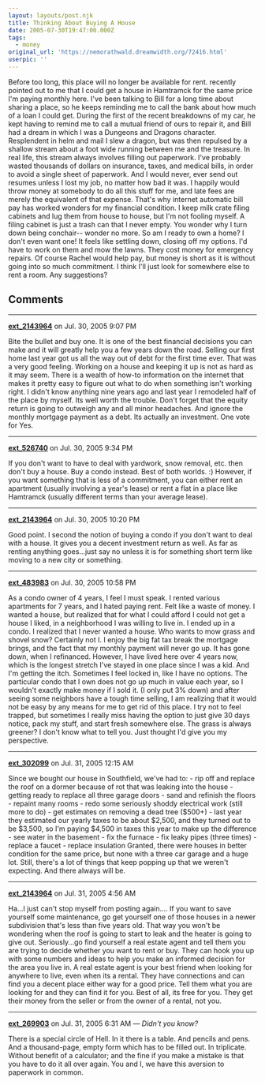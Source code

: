 ```yaml
---
layout: layouts/post.njk
title: Thinking About Buying A House
date: 2005-07-30T19:47:00.000Z
tags:
  - money
original_url: 'https://nemorathwald.dreamwidth.org/72416.html'
userpic: ''
---
```

Before too long, this place will no longer be available for rent. recently pointed out to me that I could get a house in Hamtramck for the same price I'm paying monthly here. I've been talking to Bill for a long time about sharing a place, so he keeps reminding me to call the bank about how much of a loan I could get. During the first of the recent breakdowns of my car, he kept having to remind me to call a mutual friend of ours to repair it, and Bill had a dream in which I was a Dungeons and Dragons character. Resplendent in helm and mail I slew a dragon, but was then repulsed by a shallow stream about a foot wide running between me and the treasure. In real life, this stream always involves filling out paperwork. I've probably wasted thousands of dollars on insurance, taxes, and medical bills, in order to avoid a single sheet of paperwork. And I would never, ever send out resumes unless I lost my job, no matter how bad it was. I happily would throw money at somebody to do all this stuff for me, and late fees are merely the equivalent of that expense. That's why internet automatic bill pay has worked wonders for my financial condition. I keep milk crate filing cabinets and lug them from house to house, but I'm not fooling myself. A filing cabinet is just a trash can that I never empty. You wonder why I turn down being conchair-- wonder no more. So am I ready to own a home? I don't even want one! It feels like settling down, closing off my options. I'd have to work on them and mow the lawns. They cost money for emergency repairs. Of course Rachel would help pay, but money is short as it is without going into so much commitment. I think I'll just look for somewhere else to rent a room. Any suggestions?

## Comments

---

**[ext_2143964](https://www.dreamwidth.org/users/ext_2143964)** on Jul. 30, 2005 9:07 PM

Bite the bullet and buy one. It is one of the best financial decisions you can make and it will greatly help you a few years down the road. Selling our first home last year got us all the way out of debt for the first time ever. That was a very good feeling. Working on a house and keeping it up is not as hard as it may seem. There is a wealth of how-to information on the internet that makes it pretty easy to figure out what to do when something isn't working right. I didn't know anything nine years ago and last year I remodeled half of the place by myself. Its well worth the trouble. Don't forget that the equity return is going to outweigh any and all minor headaches. And ignore the monthly mortgage payment as a debt. Its actually an investment. One vote for Yes.

---

**[ext_526740](https://www.dreamwidth.org/users/ext_526740)** on Jul. 30, 2005 9:34 PM

If you don't want to have to deal with yardwork, snow removal, etc. then don't buy a house. Buy a condo instead. Best of both worlds. :) However, if you want something that is less of a commitment, you can either rent an apartment (usually involving a year's lease) or rent a flat in a place like Hamtramck (usually different terms than your average lease).

---

**[ext_2143964](https://www.dreamwidth.org/users/ext_2143964)** on Jul. 30, 2005 10:20 PM

Good point. I second the notion of buying a condo if you don't want to deal with a house. It gives you a decent investment return as well. As far as renting anything goes...just say no unless it is for something short term like moving to a new city or something.

---

**[ext_483983](https://www.dreamwidth.org/users/ext_483983)** on Jul. 30, 2005 10:58 PM

As a condo owner of 4 years, I feel I must speak. I rented various apartments for 7 years, and I hated paying rent. Felt like a waste of money. I wanted a house, but realized that for what I could afford I could not get a house I liked, in a neighborhood I was willing to live in. I ended up in a condo. I realized that I never wanted a house. Who wants to mow grass and shovel snow? Certainly not I. I enjoy the big fat tax break the mortgage brings, and the fact that my monthly payment will never go up. It has gone down, when I refinanced. However, I have lived here over 4 years now, which is the longest stretch I've stayed in one place since I was a kid. And I'm getting the itch. Sometimes I feel locked in, like I have no options. The particular condo that I own does not go up much in value each year, so I wouldn't exactly make money if I sold it. (I only put 3% down) and after seeing some neighbors have a tough time selling, I am realizing that it would not be easy by any means for me to get rid of this place. I try not to feel trapped, but sometimes I really miss having the option to just give 30 days notice, pack my stuff, and start fresh somewhere else. The grass is always greener? I don't know what to tell you. Just thought I'd give you my perspective.

---

**[ext_302099](https://www.dreamwidth.org/users/ext_302099)** on Jul. 31, 2005 12:15 AM

Since we bought our house in Southfield, we've had to: - rip off and replace the roof on a dormer because of rot that was leaking into the house - getting ready to replace all three garage doors - sand and refinish the floors - repaint many rooms - redo some seriously shoddy electrical work (still more to do) - get estimates on removing a dead tree ($500+) - last year they estimated our yearly taxes to be about $2,500, and they turned out to be $3,500, so I'm paying $4,500 in taxes this year to make up the difference - see water in the basement - fix the furnace - fix leaky pipes (three times) - replace a faucet - replace insulation Granted, there were houses in better condition for the same price, but none with a three car garage and a huge lot. Still, there's a lot of things that keep popping up that we weren't expecting. And there always will be.

---

**[ext_2143964](https://www.dreamwidth.org/users/ext_2143964)** on Jul. 31, 2005 4:56 AM

Ha...I just can't stop myself from posting again.... If you want to save yourself some maintenance, go get yourself one of those houses in a newer subdivision that's less than five years old. That way you won't be wondering when the roof is going to start to leak and the heater is going to give out. Seriously...go find yourself a real estate agent and tell them you are trying to decide whether you want to rent or buy. They can hook you up with some numbers and ideas to help you make an informed decision for the area you live in. A real estate agent is your best friend when looking for anywhere to live, even when its a rental. They have connections and can find you a decent place either way for a good price. Tell them what you are looking for and they can find it for you. Best of all, its free for you. They get their money from the seller or from the owner of a rental, not you.

---

**[ext_269903](https://www.dreamwidth.org/users/ext_269903)** on Jul. 31, 2005 6:31 AM — *Didn't you know?*

There is a special circle of Hell. In it there is a table. And pencils and pens. And a thousand-page, empty form which has to be filled out. In triplicate. Without benefit of a calculator; and the fine if you make a mistake is that you have to do it all over again. You and I, we have this aversion to paperwork in common.
